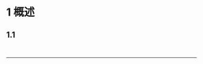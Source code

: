 # 1	概述

## 1.1	

<br>

----

<div STYLE="page-break-after: always;">
    <br>
    <br>
    <br>
    <br>
    <br></div>
